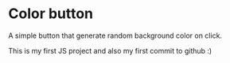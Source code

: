 # Color button

A simple button that generate random background color on click. 

This is my first JS project and also my first commit to github :)

